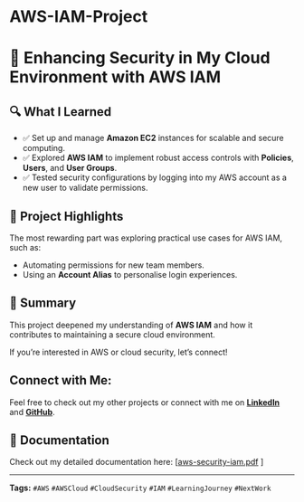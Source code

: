 # AWS-IAM-Project

# 🔐 Enhancing Security in My Cloud Environment with AWS IAM  

## 🔍 What I Learned  
- ✅ Set up and manage **Amazon EC2** instances for scalable and secure computing.  
- ✅ Explored **AWS IAM** to implement robust access controls with **Policies**, **Users**, and **User Groups**.  
- ✅ Tested security configurations by logging into my AWS account as a new user to validate permissions.  

## 🌟 Project Highlights  
The most rewarding part was exploring practical use cases for AWS IAM, such as:  
- Automating permissions for new team members.  
- Using an **Account Alias** to personalise login experiences.  

## 📸 Summary  
This project deepened my understanding of **AWS IAM** and how it contributes to maintaining a secure cloud environment.  

If you’re interested in AWS or cloud security, let’s connect!  

## Connect with Me:
Feel free to check out my other projects or connect with me on **[LinkedIn](https://www.linkedin.com/in/james-phillips-028141308/)** and **[GitHub](https://github.com/Jphilp4)**.  

## 📄 Documentation  
Check out my detailed documentation here: [[aws-security-iam.pdf](https://github.com/user-attachments/files/17817224/aws-security-iam.pdf)
]  

---

**Tags:** `#AWS` `#AWSCloud` `#CloudSecurity` `#IAM` `#LearningJourney` `#NextWork`
